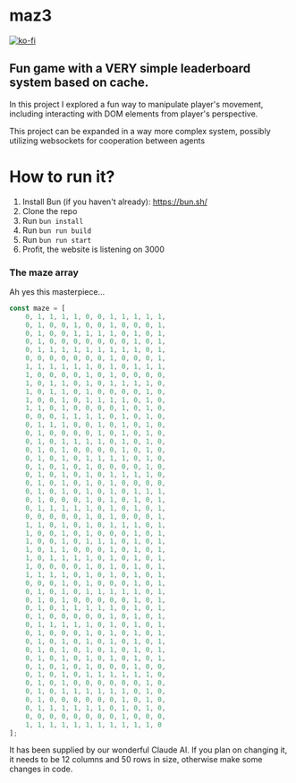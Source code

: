 # maz3

[![ko-fi](https://storage.ko-fi.com/cdn/generated/zfskfgqnf/rest-75d8f6dcf7190e6ce18ef8cb8db10b50-bfx01uo6.jpg)](https://ko-fi.com/crqch)

## Fun game with a **VERY** simple leaderboard system based on cache.

In this project I explored a fun way to manipulate player's movement, including interacting with DOM elements from player's perspective.

This project can be expanded in a way more complex system, possibly utilizing websockets for cooperation between agents

# How to run it?

1. Install Bun (if you haven't already): https://bun.sh/
2. Clone the repo
3. Run `bun install`
4. Run `bun run build`
5. Run `bun run start`
6. Profit, the website is listening on 3000


### The maze array
Ah yes this masterpiece...
```js
const maze = [
    0, 1, 1, 1, 1, 0, 0, 1, 1, 1, 1, 1,
    0, 1, 0, 0, 1, 0, 0, 1, 0, 0, 0, 1,
    0, 1, 0, 0, 1, 1, 1, 1, 0, 1, 0, 1,
    0, 1, 0, 0, 0, 0, 0, 0, 0, 1, 0, 1,
    0, 1, 1, 1, 1, 1, 1, 1, 1, 1, 0, 1,
    0, 0, 0, 0, 0, 0, 0, 1, 0, 0, 0, 1,
    1, 1, 1, 1, 1, 1, 0, 1, 0, 1, 1, 1,
    1, 0, 0, 0, 0, 1, 0, 1, 0, 0, 0, 0,
    1, 0, 1, 1, 0, 1, 0, 1, 1, 1, 1, 0,
    1, 0, 1, 1, 0, 1, 0, 0, 0, 0, 1, 0,
    1, 0, 0, 1, 0, 1, 1, 1, 1, 0, 1, 0,
    1, 1, 0, 1, 0, 0, 0, 0, 1, 0, 1, 0,
    0, 0, 0, 1, 1, 1, 1, 0, 1, 0, 1, 0,
    0, 1, 1, 1, 0, 0, 1, 0, 1, 0, 1, 0,
    0, 1, 0, 0, 0, 0, 1, 0, 1, 0, 1, 0,
    0, 1, 0, 1, 1, 1, 1, 0, 1, 0, 1, 0,
    0, 1, 0, 1, 0, 0, 0, 0, 1, 0, 1, 0,
    0, 1, 0, 1, 0, 1, 1, 1, 1, 0, 1, 0,
    0, 1, 0, 1, 0, 1, 0, 0, 0, 0, 1, 0,
    0, 1, 0, 1, 0, 1, 0, 1, 1, 1, 1, 0,
    0, 1, 0, 1, 0, 1, 0, 1, 0, 0, 0, 0,
    0, 1, 0, 1, 0, 1, 0, 1, 0, 1, 1, 1,
    0, 1, 0, 0, 0, 1, 0, 1, 0, 1, 0, 1,
    0, 1, 1, 1, 1, 1, 0, 1, 0, 1, 0, 1,
    0, 0, 0, 0, 0, 1, 0, 1, 0, 0, 0, 1,
    1, 1, 0, 1, 0, 1, 0, 1, 1, 1, 0, 1,
    1, 0, 0, 1, 0, 1, 0, 0, 0, 1, 0, 1,
    1, 0, 0, 1, 0, 1, 1, 1, 0, 1, 0, 1,
    1, 0, 1, 1, 0, 0, 0, 1, 0, 1, 0, 1,
    1, 0, 1, 1, 1, 1, 0, 1, 0, 1, 0, 1,
    1, 0, 0, 0, 0, 1, 0, 1, 0, 1, 0, 1,
    1, 1, 1, 1, 0, 1, 0, 1, 0, 1, 0, 1,
    0, 0, 0, 1, 0, 1, 0, 0, 0, 1, 0, 1,
    0, 1, 0, 1, 0, 1, 1, 1, 1, 1, 0, 1,
    0, 1, 0, 1, 0, 0, 0, 0, 0, 1, 0, 1,
    0, 1, 0, 1, 1, 1, 1, 1, 0, 1, 0, 1,
    0, 1, 0, 0, 0, 0, 0, 1, 0, 1, 0, 1,
    0, 1, 1, 1, 1, 1, 0, 1, 0, 1, 0, 1,
    0, 1, 0, 0, 0, 1, 0, 1, 0, 1, 0, 1,
    0, 1, 0, 1, 0, 1, 0, 1, 0, 1, 0, 1,
    0, 1, 0, 1, 0, 1, 0, 1, 0, 1, 0, 1,
    0, 1, 0, 1, 0, 1, 0, 1, 0, 1, 0, 1,
    0, 1, 0, 1, 0, 1, 0, 0, 0, 1, 0, 0,
    0, 1, 0, 1, 0, 1, 1, 1, 1, 1, 1, 0,
    0, 1, 0, 1, 0, 0, 0, 0, 0, 0, 1, 0,
    0, 1, 0, 1, 1, 1, 1, 1, 1, 0, 1, 0,
    0, 1, 0, 0, 0, 0, 0, 0, 1, 0, 1, 0,
    0, 1, 1, 1, 1, 1, 1, 0, 1, 0, 1, 0,
    0, 0, 0, 0, 0, 0, 0, 0, 1, 0, 0, 0,
    1, 1, 1, 1, 1, 1, 1, 1, 1, 1, 1, 0
];
```
It has been supplied by our wonderful Claude AI. If you plan on changing it, it needs to be 12 columns and 50 rows in size, otherwise make some changes in code.